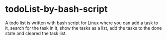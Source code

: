 # todoList-by-bash-script
A todo list is written with bash script for Linux where you can add a task to it, search for the task in it, show the tasks as a list, add the tasks to the done state and cleared the task list.
